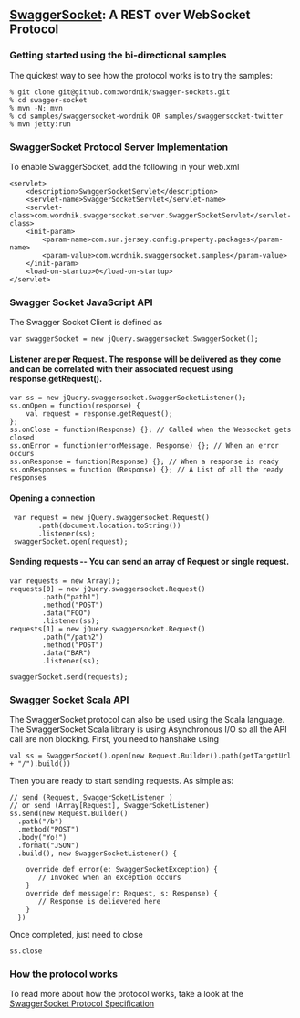 ## [SwaggerSocket](https://github.com/wordnik/swagger-sockets/wiki/Swagger-Socket-Protocol): A REST over WebSocket Protocol

### Getting started using the bi-directional samples
The quickest way to see how the protocol works is to try the samples:

    % git clone git@github.com:wordnik/swagger-sockets.git
    % cd swagger-socket
    % mvn -N; mvn
    % cd samples/swaggersocket-wordnik OR samples/swaggersocket-twitter
    % mvn jetty:run

### SwaggerSocket Protocol Server Implementation
To enable SwaggerSocket, add the following in your web.xml

    <servlet>
        <description>SwaggerSocketServlet</description>
        <servlet-name>SwaggerSocketServlet</servlet-name>
        <servlet-class>com.wordnik.swaggersocket.server.SwaggerSocketServlet</servlet-class>
        <init-param>
            <param-name>com.sun.jersey.config.property.packages</param-name>
            <param-value>com.wordnik.swaggersocket.samples</param-value>
        </init-param>
        <load-on-startup>0</load-on-startup>
    </servlet>

### Swagger Socket JavaScript API
The Swagger Socket Client is defined as

    var swaggerSocket = new jQuery.swaggersocket.SwaggerSocket();

#### Listener are per Request. The response will be delivered as they come and can be correlated with their associated request using response.getRequest().

    var ss = new jQuery.swaggersocket.SwaggerSocketListener();
    ss.onOpen = function(response) {
        val request = response.getRequest();
    };
    ss.onClose = function(Response) {}; // Called when the Websocket gets closed
    ss.onError = function(errorMessage, Response) {}; // When an error occurs
    ss.onResponse = function(Response) {}; // When a response is ready
    ss.onResponses = function (Response) {}; // A List of all the ready responses

#### Opening a connection

     var request = new jQuery.swaggersocket.Request()
           .path(document.location.toString())
           .listener(ss);
     swaggerSocket.open(request);

#### Sending requests -- You can send an array of Request or single request.

    var requests = new Array();
    requests[0] = new jQuery.swaggersocket.Request()
            .path("path1")
            .method("POST")
            .data("FOO")
            .listener(ss);
    requests[1] = new jQuery.swaggersocket.Request()
            .path("/path2")
            .method("POST")
            .data("BAR")
            .listener(ss);

    swaggerSocket.send(requests);

### Swagger Socket Scala API
The SwaggerSocket protocol can also be used using the Scala language. The SwaggerSocket Scala library is using Asynchronous I/O so all the API call are non blocking. First, you need to hanshake using

    val ss = SwaggerSocket().open(new Request.Builder().path(getTargetUrl + "/").build())

Then you are ready to start sending requests. As simple as:

    // send (Request, SwaggerSoketListener )
    // or send (Array[Request], SwaggerSoketListener)
    ss.send(new Request.Builder()
      .path("/b")
      .method("POST")
      .body("Yo!")
      .format("JSON")
      .build(), new SwaggerSocketListener() {

      	override def error(e: SwaggerSocketException) {
           // Invoked when an exception occurs
	    }
     	override def message(r: Request, s: Response) {
           // Response is delievered here
        }
      })
Once completed, just need to close

    ss.close

### How the protocol works
To read more about how the protocol works, take a look at the [SwaggerSocket Protocol Specification](https://github.com/wordnik/swagger-sockets/wiki/Swagger-Socket-Protocol)

